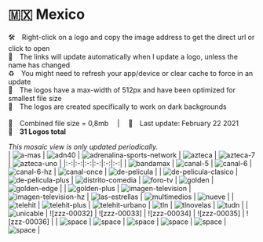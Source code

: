 🇲🇽 Mexico
===============
🛠 Right-click on a logo and copy the image address to get the direct url or click to open  
🔗 The links will update automatically when I update a logo, unless the name has changed  
♻️ You might need to refresh your app/device or clear cache to force in an update  
📐 The logos have a max-width of 512px and have been optimized for smallest file size  
🖤 The logos are created specifically to work on dark backgrounds  
   
💾 Combined file size = 0,8mb  |  📅 Last update: February 22 2021  
🎨 __31 Logos total__ 
   
   
*This mosaic view is only updated periodically.*  
| ![a-mas] | ![adn40] | ![adrenalina-sports-network] | ![azteca] | ![azteca-7] | ![azteca-uno] |
|:-:|:-:|:-:|:-:|:-:|:-:|
| ![bandamax] | ![canal-5] | ![canal-6] | ![canal-6-hz] | ![canal-once] | ![de-pelicula] |
| ![de-pelicula-clasico] | ![de-pelicula-plus] | ![distrito-comedia] | ![foro-tv] | ![golden] | ![golden-edge] |
| ![golden-plus] | ![imagen-television] | ![imagen-television-hz] | ![las-estrellas] | ![multimedios] | ![nueve] |
| ![telehit] | ![telehit-plus] | ![telehit-urbano] | ![tln] | ![tlnovelas] | ![tudn] |
| ![unicable] | ![zzz-00032] | ![zzz-00033] | ![zzz-00034] | ![zzz-00035] | ![zzz-00036] |
| ![space] | ![space] | ![space] | ![space] | ![space] | ![space] |

[a-mas]:https://raw.githubusercontent.com/Tapiosinn/tv-logos/master/countries/mexico/a-mas-mx.png
[adn40]:https://raw.githubusercontent.com/Tapiosinn/tv-logos/master/countries/mexico/adn40-mx.png
[adrenalina-sports-network]:https://raw.githubusercontent.com/Tapiosinn/tv-logos/master/countries/mexico/adrenalina-sports-network-mx.png
[azteca]:https://raw.githubusercontent.com/Tapiosinn/tv-logos/master/countries/mexico/azteca-mx.png
[azteca-7]:https://raw.githubusercontent.com/Tapiosinn/tv-logos/master/countries/mexico/azteca-7-mx.png
[azteca-uno]:https://raw.githubusercontent.com/Tapiosinn/tv-logos/master/countries/mexico/azteca-uno-mx.png
[bandamax]:https://raw.githubusercontent.com/Tapiosinn/tv-logos/master/countries/mexico/bandamax-mx.png
[canal-5]:https://raw.githubusercontent.com/Tapiosinn/tv-logos/master/countries/mexico/canal-5-mx.png
[canal-6]:https://raw.githubusercontent.com/Tapiosinn/tv-logos/master/countries/mexico/canal-6-mx.png
[canal-6-hz]:https://raw.githubusercontent.com/Tapiosinn/tv-logos/master/countries/mexico/canal-6-hz-mx.png
[canal-once]:https://raw.githubusercontent.com/Tapiosinn/tv-logos/master/countries/mexico/canal-once-mx.png
[de-pelicula]:https://raw.githubusercontent.com/Tapiosinn/tv-logos/master/countries/mexico/de-pelicula-mx.png
[de-pelicula-clasico]:https://raw.githubusercontent.com/Tapiosinn/tv-logos/master/countries/mexico/de-pelicula-clasico-mx.png
[de-pelicula-plus]:https://raw.githubusercontent.com/Tapiosinn/tv-logos/master/countries/mexico/de-pelicula-plus-mx.png
[distrito-comedia]:https://raw.githubusercontent.com/Tapiosinn/tv-logos/master/countries/mexico/distrito-comedia-mx.png
[foro-tv]:https://raw.githubusercontent.com/Tapiosinn/tv-logos/master/countries/mexico/foro-tv-mx.png
[golden]:https://raw.githubusercontent.com/Tapiosinn/tv-logos/master/countries/mexico/golden-mx.png
[golden-edge]:https://raw.githubusercontent.com/Tapiosinn/tv-logos/master/countries/mexico/golden-edge-mx.png
[golden-plus]:https://raw.githubusercontent.com/Tapiosinn/tv-logos/master/countries/mexico/golden-plus-mx.png
[imagen-television]:https://raw.githubusercontent.com/Tapiosinn/tv-logos/master/countries/mexico/imagen-television-mx.png
[imagen-television-hz]:https://raw.githubusercontent.com/Tapiosinn/tv-logos/master/countries/mexico/imagen-television-hz-mx.png
[las-estrellas]:https://raw.githubusercontent.com/Tapiosinn/tv-logos/master/countries/mexico/las-estrellas-mx.png
[multimedios]:https://raw.githubusercontent.com/Tapiosinn/tv-logos/master/countries/mexico/multimedios-mx.png
[nueve]:https://raw.githubusercontent.com/Tapiosinn/tv-logos/master/countries/mexico/nueve-mx.png
[telehit]:https://raw.githubusercontent.com/Tapiosinn/tv-logos/master/countries/mexico/telehit-mx.png
[telehit-plus]:https://raw.githubusercontent.com/Tapiosinn/tv-logos/master/countries/mexico/telehit-plus-mx.png
[telehit-urbano]:https://raw.githubusercontent.com/Tapiosinn/tv-logos/master/countries/mexico/telehit-urbano-mx.png
[tln]:https://raw.githubusercontent.com/Tapiosinn/tv-logos/master/countries/mexico/tln-mx.png
[tlnovelas]:https://raw.githubusercontent.com/Tapiosinn/tv-logos/master/countries/mexico/tlnovelas-mx.png
[tudn]:https://raw.githubusercontent.com/Tapiosinn/tv-logos/master/countries/mexico/tudn-mx.png
[unicable]:https://raw.githubusercontent.com/Tapiosinn/tv-logos/master/countries/mexico/unicable-mx.png

[space]:https://raw.githubusercontent.com/Tapiosinn/tv-logos/master/misc/%CE%A9/space-1500.png
